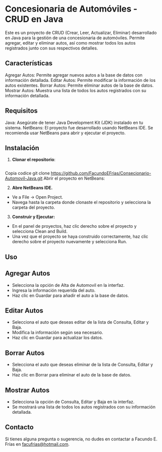 # Concesionaria de Automóviles - CRUD en Java
Este es un proyecto de CRUD (Crear, Leer, Actualizar, Eliminar) desarrollado en Java para la gestión de una concesionaria de automóviles. Permite agregar, editar y eliminar autos, así como mostrar todos los autos registrados junto con sus respectivos detalles.

## Características
Agregar Autos: Permite agregar nuevos autos a la base de datos con información detallada.
Editar Autos: Permite modificar la información de los autos existentes.
Borrar Autos: Permite eliminar autos de la base de datos.
Mostrar Autos: Muestra una lista de todos los autos registrados con su información detallada.

## Requisitos
Java: Asegúrate de tener Java Development Kit (JDK) instalado en tu sistema.
NetBeans: El proyecto fue desarrollado usando NetBeans IDE. Se recomienda usar NetBeans para abrir y ejecutar el proyecto.

## Instalación
1. **Clonar el repositorio**:
   ```bash
Copia codice
git clone https://github.com/FacundoEFrias/Consecionario-Automovil-Java.git
Abrir el proyecto en NetBeans:

2. **Abre NetBeans IDE.**
- Ve a File -> Open Project.
- Navega hasta la carpeta donde clonaste el repositorio y selecciona la carpeta del proyecto.

3. **Construir y Ejecutar:**

- En el panel de proyectos, haz clic derecho sobre el proyecto y selecciona Clean and Build.
- Una vez que el proyecto se haya construido correctamente, haz clic derecho sobre el proyecto nuevamente y selecciona Run.
  
## Uso
## Agregar Autos
- Selecciona la opción de Alta de Automovil en la interfaz.
- Ingresa la información requerida del auto.
- Haz clic en Guardar para añadir el auto a la base de datos.
## Editar Autos
- Selecciona el auto que deseas editar de la lista de Consulta, Editar y Baja.
- Modifica la información según sea necesario.
- Haz clic en Guardar para actualizar los datos.
## Borrar Autos
- Selecciona el auto que deseas eliminar de la lista de Consulta, Editar y Baja.
- Haz clic en Borrar para eliminar el auto de la base de datos.
## Mostrar Autos
- Selecciona la opción de Consulta, Editar y Baja en la interfaz.
- Se mostrará una lista de todos los autos registrados con su información detallada.

## Contacto
Si tienes alguna pregunta o sugerencia, no dudes en contactar a Facundo E. Frías en facufrias@hotmail.com.
